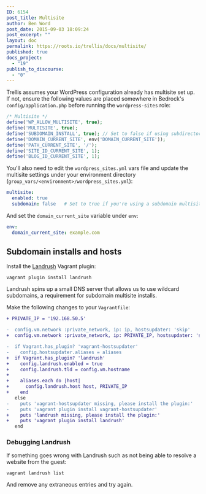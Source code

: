 ```yaml
---
ID: 6154
post_title: Multisite
author: Ben Word
post_date: 2015-09-03 18:09:24
post_excerpt: ""
layout: doc
permalink: https://roots.io/trellis/docs/multisite/
published: true
docs_project:
  - "19"
publish_to_discourse:
  - "0"
---
```

Trellis assumes your WordPress configuration already has multisite set up. If not, ensure the following values are placed somewhere in Bedrock's `config/application.php` before running the `wordpress-sites` role:

```php
/* Multisite */
define('WP_ALLOW_MULTISITE', true);
define('MULTISITE', true);
define('SUBDOMAIN_INSTALL', true); // Set to false if using subdirectories
define('DOMAIN_CURRENT_SITE', env('DOMAIN_CURRENT_SITE'));
define('PATH_CURRENT_SITE', '/');
define('SITE_ID_CURRENT_SITE', 1);
define('BLOG_ID_CURRENT_SITE', 1);
```

You'll also need to edit the `wordpress_sites.yml` vars file and update the multisite settings under your environment directory (`group_vars/<environment>/wordpress_sites.yml`):

```yaml
multisite:
  enabled: true
  subdomain: false   # Set to true if you're using a subdomain multisite install
```

And set the `domain_current_site` variable under `env`:

```yaml
env:
  domain_current_site: example.com
```

## Subdomain installs and hosts

Install the [Landrush](https://github.com/phinze/landrush) Vagrant plugin:

```
vagrant plugin install landrush
```

Landrush spins up a small DNS server that allows us to use wildcard subdomains, a requirement for subdomain multisite installs.

Make the following changes to your `Vagrantfile`:

```diff
+ PRIVATE_IP = '192.168.50.5'
```

```diff
-  config.vm.network :private_network, ip: ip, hostsupdater: 'skip' 
+  config.vm.network :private_network, ip: PRIVATE_IP, hostsupdater: 'skip'
```

```diff
-  if Vagrant.has_plugin? 'vagrant-hostsupdater'
-    config.hostsupdater.aliases = aliases
+  if Vagrant.has_plugin? 'landrush'
+    config.landrush.enabled = true
+    config.landrush.tld = config.vm.hostname
+
+    aliases.each do |host|
+      config.landrush.host host, PRIVATE_IP
+    end
   else
-    puts 'vagrant-hostsupdater missing, please install the plugin:'
-    puts 'vagrant plugin install vagrant-hostsupdater'
+    puts 'landrush missing, please install the plugin:'
+    puts 'vagrant plugin install landrush'
   end
```

### Debugging Landrush

If something goes wrong with Landrush such as not being able to resolve a
website from the guest:

```
vagrant landrush list
```

And remove any extraneous entries and try again.